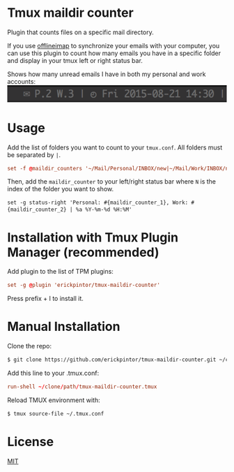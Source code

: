 # Tmux maildir counter

Plugin that counts files on a specific mail directory.

If you use [offlineimap](http://offlineimap.org/) to synchronize your emails with your computer,
you can use this plugin to count how many emails you have in a specific folder and display in your tmux
left or right status bar.

Shows how many unread emails I have in both my personal and work accounts:
![prefix_off](screenshots/maildir_counter.png)

# Usage

Add the list of folders you want to count to your `tmux.conf`. All folders must be separated by `|`.

```tmux.conf
set -f @maildir_counters '~/Mail/Personal/INBOX/new|~/Mail/Work/INBOX/new'
```

Then, add the `maildir_counter` to your left/right status bar where `N` is the index of the folder you want to show.

```tmux.confi
set -g status-right 'Personal: #{maildir_counter_1}, Work: #{maildir_counter_2} | %a %Y-%m-%d %H:%M'
```

# Installation with Tmux Plugin Manager (recommended)

Add plugin to the list of TPM plugins:

```tmux.conf
set -g @plugin 'erickpintor/tmux-maildir-counter'
```

Press prefix + I to install it.

# Manual Installation

Clone the repo:

```bash
$ git clone https://github.com/erickpintor/tmux-maildir-counter.git ~/clone/path
```

Add this line to your .tmux.conf:

```tmux.conf
run-shell ~/clone/path/tmux-maildir-counter.tmux
```

Reload TMUX environment with:

```bash
$ tmux source-file ~/.tmux.conf
```

# License

[MIT](LICENSE)
